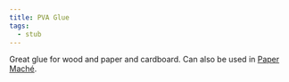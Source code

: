 ```yaml
---
title: PVA Glue
tags:
  - stub
---
```


Great glue for wood and paper and cardboard. Can also be used in [Paper Maché](../sculpture/paper-mach%C3%A9.md).
